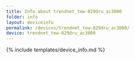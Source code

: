 ```yaml
---
title: Info about trendnet_tew-829dru_ac3000
folder: info
layout: deviceinfo
permalink: /devices/trendnet_tew-829dru_ac3000/
device: trendnet_tew-829dru_ac3000
---
```

{% include templates/device_info.md %}
